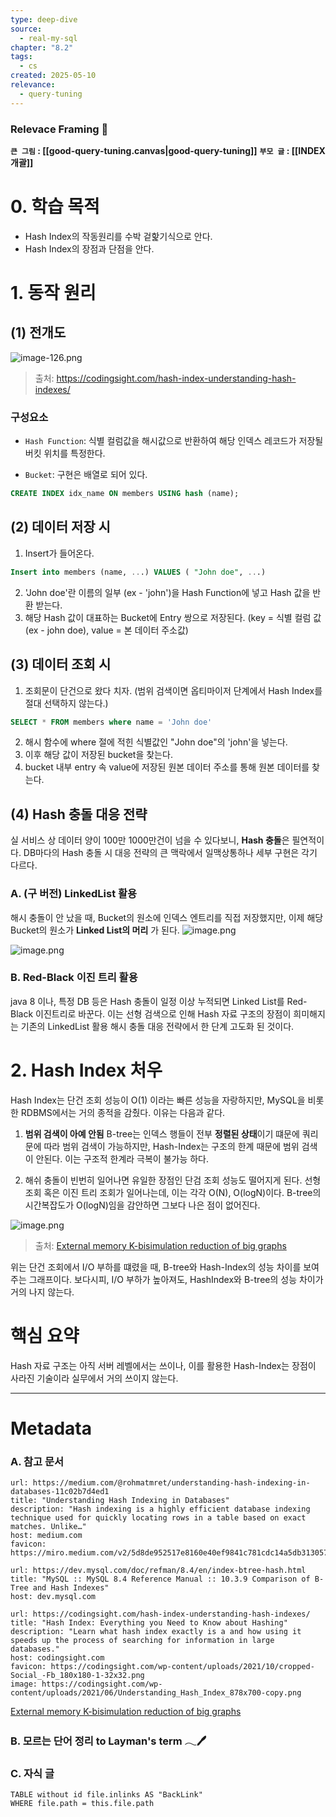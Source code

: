 ```yaml
---
type: deep-dive
source:
  - real-my-sql
chapter: "8.2"
tags:
  - cs
created: 2025-05-10
relevance:
  - query-tuning
---
```


### Relevace Framing 🧩

**`큰 그림` : [[good-query-tuning.canvas|good-query-tuning]]**
**`부모 글` : [[INDEX 개괄]]**

# 0. 학습 목적

- Hash Index의 작동원리를 수박 겉핥기식으로 안다.
- Hash Index의 장점과 단점을 안다.

# 1. 동작 원리

## (1) 전개도

![image-126.png](https://raw.githubusercontent.com/dalcheonroadhead/img-cloud/main/2025-05/image-126.png)

> 출처: https://codingsight.com/hash-index-understanding-hash-indexes/

### 구성요소

- `Hash Function`:
  식별 컬럼값을 해시값으로 반환하여 해당 인덱스 레코드가 저장될 버킷 위치를 특정한다.

- `Bucket`: 
  구현은 배열로 되어 있다. 

```sql
CREATE INDEX idx_name ON members USING hash (name);
```

## (2) 데이터 저장 시

1. Insert가 들어온다.

```sql
Insert into members (name, ...) VALUES ( "John doe", ...)
```

2. 'John doe'란 이름의 일부 (ex - 'john')을 Hash Function에 넣고 Hash 값을 반환 받는다. 
3. 해당 Hash 값이 대표하는 Bucket에 Entry 쌍으로 저장된다. (key = 식별 컬럼 값 (ex - john doe), value = 본 데이터 주소값)

## (3) 데이터 조회 시 

1. 조회문이 단건으로 왔다 치자. (범위 검색이면 옵티마이저 단계에서 Hash Index를 절대 선택하지 않는다.) 

```sql
SELECT * FROM members where name = 'John doe'
```

2. 해시 함수에 where 절에 적힌 식별값인 "John doe"의 'john'을 넣는다. 
3. 이후 해당 값이 저장된 bucket을 찾는다.
4. bucket 내부 entry 속 value에 저장된 원본 데이터 주소를 통해 원본 데이터를 찾는다.

## (4) Hash 충돌 대응 전략

실 서비스 상 데이터 양이 100만 1000만건이 넘을 수 있다보니, **Hash 충돌**은 필연적이다. 
DB마다의 Hash 충돌 시 대응 전략의 큰 맥락에서 일맥상통하나 세부 구현은 각기 다르다.

### A. (구 버전) LinkedList 활용

해시 충돌이 안 났을 때, Bucket의 원소에 인덱스 엔트리를 직접 저장했지만,  이제 해당 Bucket의 원소가 **Linked List의 머리** 가 된다.
![image.png](https://raw.githubusercontent.com/dalcheonroadhead/img-cloud/main/2025-05/20250510235100.png)

![image.png](https://raw.githubusercontent.com/dalcheonroadhead/img-cloud/main/2025-05/20250510235140.png)

### B. Red-Black 이진 트리 활용

java 8 이나, 특정 DB 등은 Hash 충돌이 일정 이상 누적되면 Linked List를 Red-Black 이진트리로 바꾼다. 
이는 선형 검색으로 인해 Hash 자료 구조의 장점이 희미해지는 기존의 LinkedList 활용 해시 충돌 대응 전략에서 한 단계 고도화 된 것이다.

# 2. Hash Index 처우 

Hash Index는 단건 조회 성능이 O(1) 이라는 빠른 성능을 자랑하지만, MySQL을 비롯한 RDBMS에서는 거의 종적을 감췄다. 이유는 다음과 같다.

1. **범위 검색이 아예 안됨**
   B-tree는 인덱스 행들이 전부 **정렬된 상태**이기 떄문에 쿼리문에 따라 범위 검색이 가능하지만, Hash-Index는 구조의 한계 때문에 범위 검색이 안된다. 이는 구조적 한계라 극복이 불가능 하다.

2. 해쉬 충돌이 빈번히 일어나면 유일한 장점인 단검 조회 성능도 떨어지게 된다.
   선형 조회 혹은 이진 트리 조회가 일어나는데, 이는 각각 O(N), O(logN)이다. B-tree의 시간복잡도가 O(logN)임을 감안하면 그보다 나은 점이 없어진다.

![image.png](https://raw.githubusercontent.com/dalcheonroadhead/img-cloud/main/2025-05/20250510235904.png)

> 출처: [External memory K-bisimulation reduction of big graphs](https://www.researchgate.net/publication/231537494_External_memory_K-bisimulation_reduction_of_big_graphs?_tp=eyJjb250ZXh0Ijp7ImZpcnN0UGFnZSI6Il9kaXJlY3QiLCJwYWdlIjoiX2RpcmVjdCJ9fQ)

위는 단건 조회에서 I/O 부하를 떄렸을 때, B-tree와 Hash-Index의 성능 차이를 보여주는 그래프이다. 보다시피, I/O 부하가 높아져도, HashIndex와 B-tree의 성능 차이가 거의 나지 않는다. 

# 핵심 요약

Hash 자료 구조는 아직 서버 레벨에서는 쓰이나, 이를 활용한 Hash-Index는 장점이 사라진 기술이라 실무에서 거의 쓰이지 않는다.

---

# Metadata

###  A. 참고 문서

```cardlink
url: https://medium.com/@rohmatmret/understanding-hash-indexing-in-databases-11c02b7d4ed1
title: "Understanding Hash Indexing in Databases"
description: "Hash indexing is a highly efficient database indexing technique used for quickly locating rows in a table based on exact matches. Unlike…"
host: medium.com
favicon: https://miro.medium.com/v2/5d8de952517e8160e40ef9841c781cdc14a5db313057fa3c3de41c6f5b494b19
```

```cardlink
url: https://dev.mysql.com/doc/refman/8.4/en/index-btree-hash.html
title: "MySQL :: MySQL 8.4 Reference Manual :: 10.3.9 Comparison of B-Tree and Hash Indexes"
host: dev.mysql.com
```

```cardlink
url: https://codingsight.com/hash-index-understanding-hash-indexes/
title: "Hash Index: Everything you Need to Know about Hashing"
description: "Learn what hash index exactly is a and how using it speeds up the process of searching for information in large databases."
host: codingsight.com
favicon: https://codingsight.com/wp-content/uploads/2021/10/cropped-Soсial_-Fb_180х180-1-32x32.png
image: https://codingsight.com/wp-content/uploads/2021/06/Understanding_Hash_Index_878х700-copy.png
```

[External memory K-bisimulation reduction of big graphs](https://www.researchgate.net/publication/231537494_External_memory_K-bisimulation_reduction_of_big_graphs?_tp=eyJjb250ZXh0Ijp7ImZpcnN0UGFnZSI6Il9kaXJlY3QiLCJwYWdlIjoiX2RpcmVjdCJ9fQ)

### B. 모르는 단어 정리 to Layman's term 𓂃🖊

### C. 자식 글

```dataview
TABLE without id file.inlinks AS "BackLink"
WHERE file.path = this.file.path
```
